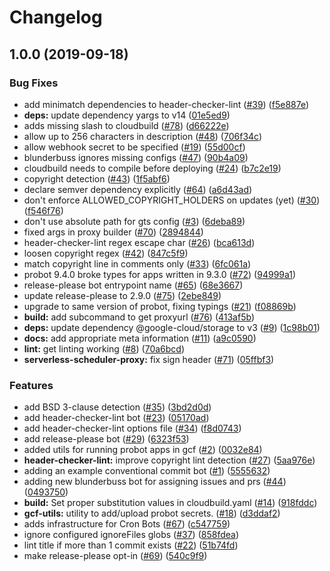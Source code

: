 # Changelog

## 1.0.0 (2019-09-18)


### Bug Fixes

* add minimatch dependencies to header-checker-lint ([#39](https://www.github.com/googleapis/repo-automation-bots/issues/39)) ([f5e887e](https://www.github.com/googleapis/repo-automation-bots/commit/f5e887e))
* **deps:** update dependency yargs to v14 ([01e5ed9](https://www.github.com/googleapis/repo-automation-bots/commit/01e5ed9))
* adds missing slash to cloudbuild ([#78](https://www.github.com/googleapis/repo-automation-bots/issues/78)) ([d66222e](https://www.github.com/googleapis/repo-automation-bots/commit/d66222e))
* allow up to 256 characters in description ([#48](https://www.github.com/googleapis/repo-automation-bots/issues/48)) ([706f34c](https://www.github.com/googleapis/repo-automation-bots/commit/706f34c))
* allow webhook secret to be specified ([#19](https://www.github.com/googleapis/repo-automation-bots/issues/19)) ([55d00cf](https://www.github.com/googleapis/repo-automation-bots/commit/55d00cf))
* blunderbuss ignores missing configs ([#47](https://www.github.com/googleapis/repo-automation-bots/issues/47)) ([90b4a09](https://www.github.com/googleapis/repo-automation-bots/commit/90b4a09))
* cloudbuild needs to compile before deploying ([#24](https://www.github.com/googleapis/repo-automation-bots/issues/24)) ([b7c2e19](https://www.github.com/googleapis/repo-automation-bots/commit/b7c2e19))
* copyright detection ([#43](https://www.github.com/googleapis/repo-automation-bots/issues/43)) ([1f5abf6](https://www.github.com/googleapis/repo-automation-bots/commit/1f5abf6))
* declare semver dependency explicitly ([#64](https://www.github.com/googleapis/repo-automation-bots/issues/64)) ([a6d43ad](https://www.github.com/googleapis/repo-automation-bots/commit/a6d43ad))
* don't enforce ALLOWED_COPYRIGHT_HOLDERS on updates (yet) ([#30](https://www.github.com/googleapis/repo-automation-bots/issues/30)) ([f546f76](https://www.github.com/googleapis/repo-automation-bots/commit/f546f76))
* don't use absolute path for gts config ([#3](https://www.github.com/googleapis/repo-automation-bots/issues/3)) ([6deba89](https://www.github.com/googleapis/repo-automation-bots/commit/6deba89))
* fixed args in proxy builder ([#70](https://www.github.com/googleapis/repo-automation-bots/issues/70)) ([2894844](https://www.github.com/googleapis/repo-automation-bots/commit/2894844))
* header-checker-lint regex escape char ([#26](https://www.github.com/googleapis/repo-automation-bots/issues/26)) ([bca613d](https://www.github.com/googleapis/repo-automation-bots/commit/bca613d))
* loosen copyright regex ([#42](https://www.github.com/googleapis/repo-automation-bots/issues/42)) ([847c5f9](https://www.github.com/googleapis/repo-automation-bots/commit/847c5f9))
* match copyright line in comments only ([#33](https://www.github.com/googleapis/repo-automation-bots/issues/33)) ([6fc061a](https://www.github.com/googleapis/repo-automation-bots/commit/6fc061a))
* probot 9.4.0 broke types for apps written in 9.3.0 ([#72](https://www.github.com/googleapis/repo-automation-bots/issues/72)) ([94999a1](https://www.github.com/googleapis/repo-automation-bots/commit/94999a1))
* release-please bot entrypoint name ([#65](https://www.github.com/googleapis/repo-automation-bots/issues/65)) ([68e3667](https://www.github.com/googleapis/repo-automation-bots/commit/68e3667))
* update release-please to 2.9.0 ([#75](https://www.github.com/googleapis/repo-automation-bots/issues/75)) ([2ebe849](https://www.github.com/googleapis/repo-automation-bots/commit/2ebe849))
* upgrade to same version of probot, fixing typings ([#21](https://www.github.com/googleapis/repo-automation-bots/issues/21)) ([f08869b](https://www.github.com/googleapis/repo-automation-bots/commit/f08869b))
* **build:** add subcommand to get proxyurl ([#76](https://www.github.com/googleapis/repo-automation-bots/issues/76)) ([413af5b](https://www.github.com/googleapis/repo-automation-bots/commit/413af5b))
* **deps:** update dependency @google-cloud/storage to v3 ([#9](https://www.github.com/googleapis/repo-automation-bots/issues/9)) ([1c98b01](https://www.github.com/googleapis/repo-automation-bots/commit/1c98b01))
* **docs:** add appropriate meta information ([#11](https://www.github.com/googleapis/repo-automation-bots/issues/11)) ([a9c0590](https://www.github.com/googleapis/repo-automation-bots/commit/a9c0590))
* **lint:** get linting working ([#8](https://www.github.com/googleapis/repo-automation-bots/issues/8)) ([70a6bcd](https://www.github.com/googleapis/repo-automation-bots/commit/70a6bcd))
* **serverless-scheduler-proxy:** fix sign header ([#71](https://www.github.com/googleapis/repo-automation-bots/issues/71)) ([05ffbf3](https://www.github.com/googleapis/repo-automation-bots/commit/05ffbf3))


### Features

* add BSD 3-clause detection ([#35](https://www.github.com/googleapis/repo-automation-bots/issues/35)) ([3bd2d0d](https://www.github.com/googleapis/repo-automation-bots/commit/3bd2d0d))
* add header-checker-lint bot ([#23](https://www.github.com/googleapis/repo-automation-bots/issues/23)) ([05170ad](https://www.github.com/googleapis/repo-automation-bots/commit/05170ad))
* add header-checker-lint options file ([#34](https://www.github.com/googleapis/repo-automation-bots/issues/34)) ([f8d0743](https://www.github.com/googleapis/repo-automation-bots/commit/f8d0743))
* add release-please bot ([#29](https://www.github.com/googleapis/repo-automation-bots/issues/29)) ([6323f53](https://www.github.com/googleapis/repo-automation-bots/commit/6323f53))
* added utils for running probot apps in gcf ([#2](https://www.github.com/googleapis/repo-automation-bots/issues/2)) ([0032e84](https://www.github.com/googleapis/repo-automation-bots/commit/0032e84))
* **header-checker-lint:** improve copyright lint detection ([#27](https://www.github.com/googleapis/repo-automation-bots/issues/27)) ([5aa976e](https://www.github.com/googleapis/repo-automation-bots/commit/5aa976e))
* adding an example conventional commit bot ([#1](https://www.github.com/googleapis/repo-automation-bots/issues/1)) ([5555632](https://www.github.com/googleapis/repo-automation-bots/commit/5555632))
* adding new blunderbuss bot for assigning issues and prs ([#44](https://www.github.com/googleapis/repo-automation-bots/issues/44)) ([0493750](https://www.github.com/googleapis/repo-automation-bots/commit/0493750))
* **build:** Set proper substitution values in cloudbuild.yaml ([#14](https://www.github.com/googleapis/repo-automation-bots/issues/14)) ([918fddc](https://www.github.com/googleapis/repo-automation-bots/commit/918fddc))
* **gcf-utils:** utility to add/upload probot secrets. ([#18](https://www.github.com/googleapis/repo-automation-bots/issues/18)) ([d3ddaf2](https://www.github.com/googleapis/repo-automation-bots/commit/d3ddaf2))
* adds infrastructure for Cron Bots ([#67](https://www.github.com/googleapis/repo-automation-bots/issues/67)) ([c547759](https://www.github.com/googleapis/repo-automation-bots/commit/c547759))
* ignore configured ignoreFiles globs ([#37](https://www.github.com/googleapis/repo-automation-bots/issues/37)) ([858fdea](https://www.github.com/googleapis/repo-automation-bots/commit/858fdea))
* lint title if more than 1 commit exists ([#22](https://www.github.com/googleapis/repo-automation-bots/issues/22)) ([51b74fd](https://www.github.com/googleapis/repo-automation-bots/commit/51b74fd))
* make release-please opt-in ([#69](https://www.github.com/googleapis/repo-automation-bots/issues/69)) ([540c9f9](https://www.github.com/googleapis/repo-automation-bots/commit/540c9f9))
